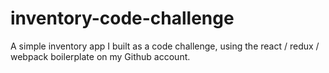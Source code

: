 # inventory-code-challenge
A simple inventory app I built as a code challenge, using the react / redux / webpack boilerplate on my Github account.
